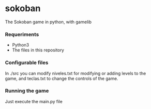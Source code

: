 # sokoban
The Sokoban game in python, with gamelib

### Requeriments
 - Python3 
 - The files in this repository

### Configurable files
In ./src you can modify niveles.txt for modifying or adding levels to the game, and teclas.txt to change the controls of the game. 

### Running the game
Just execute the main.py file

